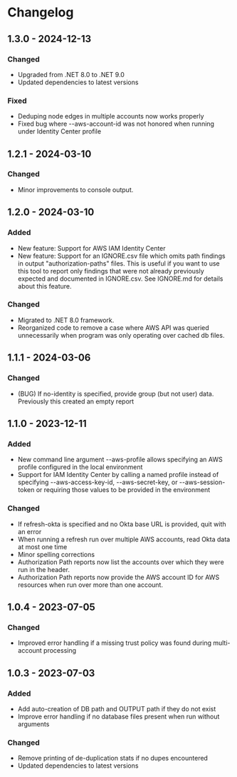 # Changelog

## 1.3.0 - 2024-12-13

### Changed

- Upgraded from .NET 8.0 to .NET 9.0
- Updated dependencies to latest versions

### Fixed

- Deduping node edges in multiple accounts now works properly
- Fixed bug where --aws-account-id was not honored when running under Identity Center profile

## 1.2.1 - 2024-03-10

### Changed

- Minor improvements to console output.

## 1.2.0 - 2024-03-10

### Added

- New feature: Support for AWS IAM Identity Center
- New feature: Support for an IGNORE.csv file which omits path findings in output "authorization-paths" files.  This is useful if you want to use this tool to report only findings that were not already previously expected and documented in IGNORE.csv.  See IGNORE.md for details about this feature.

### Changed

- Migrated to .NET 8.0 framework.
- Reorganized code to remove a case where AWS API was queried unnecessarily when program was only operating over cached db files.

## 1.1.1 - 2024-03-06

### Changed

- (BUG) If no-identity is specified, provide group (but not user) data.  Previously this created an empty report

## 1.1.0 - 2023-12-11

### Added

- New command line argument --aws-profile allows specifying an AWS profile configured in the local environment
- Support for IAM Identity Center by calling a named profile instead of specifying --aws-access-key-id, --aws-secret-key, or --aws-session-token or requiring those values to be provided in the environment

### Changed

- If refresh-okta is specified and no Okta base URL is provided, quit with an error
- When running a refresh run over multiple AWS accounts, read Okta data at most one time
- Minor spelling corrections
- Authorization Path reports now list the accounts over which they were run in the header.
- Authorization Path reports now provide the AWS account ID for AWS resources when run over more than one account.

## 1.0.4 - 2023-07-05

### Changed

- Improved error handling if a missing trust policy was found during multi-account processing

## 1.0.3 - 2023-07-03

### Added

- Add auto-creation of DB path and OUTPUT path if they do not exist
- Improve error handling if no database files present when run without arguments

### Changed

- Remove printing of de-duplication stats if no dupes encountered
- Updated dependencies to latest versions